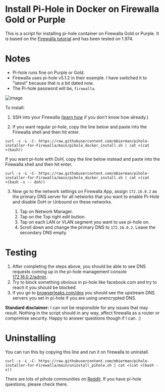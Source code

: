 # Install Pi-Hole in Docker on Firewalla Gold or Purple

This is a script for installing pi-hole container on Firewalla Gold or Purple. It is based on the [Firewalla tutorial](https://help.firewalla.com/hc/en-us/articles/360051625034-Guide-How-to-install-Pi-Hole-on-Gold-Purple-Beta-) and has been tested on 1.974.

# Notes
- Pi-hole runs fine on Purple or Gold.
- Firewalla uses pi-hole v5.1.2  in their example. I have switched it to "latest" because that is a bit dated now. 
- The Pi-hole password will be, `firewalla`.

![image](https://user-images.githubusercontent.com/1205471/180276302-1dfdb91f-952c-4194-8d06-371f1c14912d.png)


To install:
1. SSH into your Firewalla ([learn how](https://help.firewalla.com/hc/en-us/articles/115004397274-How-to-access-Firewalla-using-SSH-) if you don't know how already.)

2. If you want regular pi-hole, copy the line below and paste into the Firewalla shell and then hit enter. 

```
curl -s -L -C- https://raw.githubusercontent.com/mbierman/pihole-installer-for-Firewalla/main/pihole_docker_install.sh | cat <(cat <(bash))
```

If you want pi-hole with DoH, copy the line below instead and paste into the Firewalla shell and then hit enter.
```
curl -s -L -C- https://raw.githubusercontent.com/mbierman/pihole-installer-for-Firewalla/main/pihole_docker_install.sh | cat <(cat <(bash -s -- doh))
```

3. Now go to the network settings on Firewalla App, assign `172.16.0.2` as the primary DNS server for all networks that you want to enable Pi-Hole and disable DoH or Unbound on these networks.

     1. Tap on Network Manager. 
     1. Tap on the Top right edit button.
     1. Tap on each LAN or VLAN segment you want to use pi-hole on.
     1. Scroll down and change the primary DNS to `172.16.0.2`. Leave the secondary DNS empty.
     

# Testing
1. After completing the steps above, you should be able to see DNS requests coming up in the pi-hole management console [172.16.0.2/admin](http://172.16.0.2/admin).
2. Try to block something obvious in pi-hole like facebook.com and try to reach it you should be blocked. 
3. If you go to [browserleaks.com/dns](https://browserleaks.com/dns) you should see the upstream DNS servers you set in pi-hole if you are using unencrypted DNS. 


**Standard disclaimer:** I can not be responsible for any issues that may result. Nothing in the script should in any way, affect firewalla as a router or comprimise security. Happy to answer questions though if I can. :)

# Uninstalling

You can run this by copying this line and run it on firewalla to uninstall. 
```
curl -s -L -C- https://raw.githubusercontent.com/mbierman/pihole-installer-for-Firewalla/main/uninstall_pihole.sh | cat <(cat <(bash -x))
```

There are lots of pihole communities on [Reddit](https://www.reddit.com/r/pihole/). If you have pi-hole questions, please check there. 
